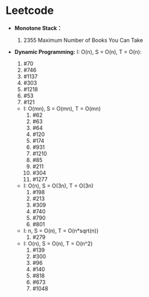 # Leetcode


* **Monotone Stack：**
  1. 2355 Maximum Number of Books You Can Take
  
* **Dynamic Programming:**
I: O(n), S = O(n), T = O(n):
  1. #70
  2. #746
  3. #1137
  4. #303
  5. #1218
  6. #53
  7. #121
  - I: O(mn), S = O(mn), T = O(mn)
    1. #62
    2. #63
    3. #64
    4. #120
    5. #174
    6. #931
    7. #1210
    8. #85
    9. #211
    10. #304
    11. #1277
  - I: O(n), S = O(3n), T = O(3n)
    1. #198
    2. #213
    3. #309
    4. #740
    5. #790
    6. #801
  - I: n, S = O(n), T = O(n*sqrt(n))
    1. #279
  - I: O(n), S = O(n), T = O(n^2)
    1. #139
    2. #300
    3. #96
    4. #140
    5. #818
    6. #673
    7. #1048
